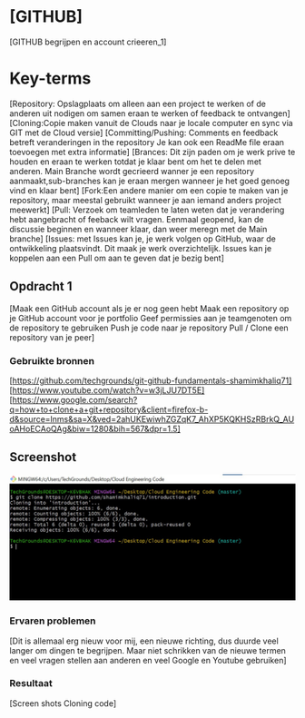 # [GITHUB]
[GITHUB begrijpen en account crieeren_1]

# Key-terms
[Repository: Opslagplaats om alleen aan een project te werken of de anderen uit nodigen om samen eraan te werken of feedback te ontvangen]
[Cloning:Copie maken vanuit de Clouds naar je locale computer en sync via GIT met de Cloud versie]
[Committing/Pushing: Comments en feedback betreft veranderingen in the repository Je kan ook een ReadMe file eraan toevoegen met extra informatie]
[Brances: Dit zijn paden om je werk prive te houden en eraan te werken totdat je klaar bent om het te delen met anderen. Main Branche wordt gecrieerd wanner je een repository aanmaakt,sub-branches kan je eraan mergen wanneer je het goed genoeg vind  en klaar bent]
[Fork:Een andere manier om een copie te maken van je repository, maar meestal gebruikt wanneer je aan iemand anders project meewerkt]
[Pull: Verzoek om teamleden te laten weten dat je verandering hebt aangebracht of feeback wilt vragen. Eenmaal geopend, kan de discussie beginnen en wanneer klaar, dan weer meregn met de Main branche]
[Issues: met Issues kan je, je werk volgen op GitHub, waar de ontwikkeling plaatsvindt. Dit maak je werk overzichtelijk. Issues kan je koppelen aan een Pull om aan te geven dat je bezig bent]

## Opdracht 1
[Maak een GitHub account als je er nog geen hebt
Maak een repository op je GitHub account voor je portfolio
Geef permissies aan je teamgenoten om de repository te gebruiken
Push je code naar je repository
Pull / Clone een repository van je peer]

### Gebruikte bronnen
[https://github.com/techgrounds/git-github-fundamentals-shamimkhaliq71]
[https://www.youtube.com/watch?v=w3jLJU7DT5E]
[https://www.google.com/search?q=how+to+clone+a+git+repository&client=firefox-b-d&source=lnms&sa=X&ved=2ahUKEwiwhZGZqK7_AhXP5KQKHSzRBrkQ_AUoAHoECAoQAg&biw=1280&bih=567&dpr=1.5]

## Screenshot
![screenshot1](/00_includes/Git_1/Git_opdracht1/screenshot1.jpg)

### Ervaren problemen
[Dit is allemaal erg nieuw voor mij, een nieuwe richting, dus duurde veel langer om dingen te begrijpen. Maar niet schrikken van de nieuwe termen en veel vragen stellen aan anderen en veel Google en Youtube gebruiken]

### Resultaat
[Screen shots Cloning code]
